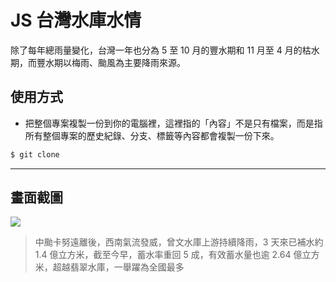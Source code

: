 # JS 台灣水庫水情

除了每年總雨量變化，台灣一年也分為 5 至 10 月的豐水期和 11 月至 4 月的枯水期，而豐水期以梅雨、颱風為主要降雨來源。

## 使用方式
- 把整個專案複製一份到你的電腦裡，這裡指的「內容」不是只有檔案，而是指所有整個專案的歷史紀錄、分支、標籤等內容都會複製一份下來。
```sh
$ git clone
```

----

## 畫面截圖
![](https://i.imgur.com/u4l07vh.png)
> 中颱卡努遠離後，西南氣流發威，曾文水庫上游持續降雨，3 天來已補水約 1.4 億立方米，截至今早，蓄水率重回 5 成，有效蓄水量也逾 2.64 億立方米，超越翡翠水庫，一舉躍為全國最多
